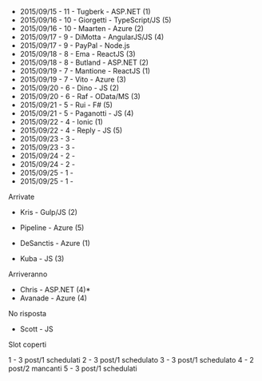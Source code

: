  - 2015/09/15 - 11 - Tugberk - ASP.NET (1)
 - 2015/09/16 - 10 - Giorgetti - TypeScript/JS (5)
 - 2015/09/16 - 10 - Maarten - Azure (2)
 - 2015/09/17 - 9 - DiMotta - AngularJS/JS (4)
 - 2015/09/17 - 9 - PayPal - Node.js
 - 2015/09/18 - 8 - Ema - ReactJS (3)
 - 2015/09/18 - 8 - Butland - ASP.NET (2)
 - 2015/09/19 - 7 - Mantione - ReactJS (1)
 - 2015/09/19 - 7 - Vito - Azure (3)
 - 2015/09/20 - 6 - Dino - JS (2)
 - 2015/09/20 - 6 - Raf - OData/MS (3)
 - 2015/09/21 - 5 - Rui - F# (5)
 - 2015/09/21 - 5 - Paganotti - JS (4)
 - 2015/09/22 - 4 - Ionic (1)
 - 2015/09/22 - 4 - Reply - JS (5)
 - 2015/09/23 - 3 -
 - 2015/09/23 - 3 -
 - 2015/09/24 - 2 -
 - 2015/09/24 - 2 -
 - 2015/09/25 - 1 -
 - 2015/09/25 - 1 -

Arrivate
 - Kris - Gulp/JS (2)
 - Pipeline - Azure (5)



 - DeSanctis - Azure (1)
 - Kuba - JS (3)


Arriveranno
 - Chris - ASP.NET (4)*
 - Avanade - Azure (4)

No risposta
 - Scott - JS

Slot coperti

1 - 3 post/1 schedulati
2 - 3 post/1 schedulato
3 - 3 post/1 schedulato
4 - 2 post/2 mancanti
5 - 3 post/1 schedulati
